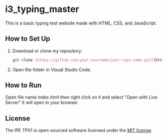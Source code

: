 # i3_typing_master
This is a basic typing test website made with HTML, CSS, and JavaScript.
## How to Set Up
1. Download or clone my repository:
    ```bash
    git clone [https://github.com/your-username/your-repo-name.git](https://github.com/pharoth9999/i3_typing_master.git)
    ```
2. Open the folder in Visual Studio Code.
## How to Run
Open file name index.html then right click on it and select "Open with Live Server" it will open in your browser.
## License
The IPE TP01 is open-sourced software licensed under the [MIT
license](https://opensource.org/licenses/MIT).

